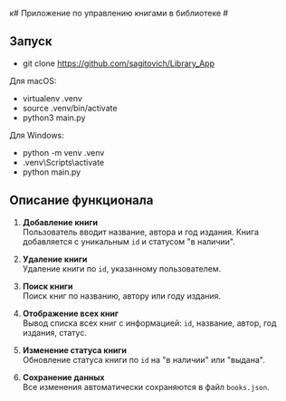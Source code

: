 к# Приложение по управлению книгами в библиотеке #

## Запуск ##

- git clone https://github.com/sagitovich/Library_App

Для macOS:  
- virtualenv .venv  
- source .venv/bin/activate  
- python3 main.py  

Для Windows:  
- python -m venv .venv  
- .venv\Scripts\activate  
- python main.py  

## Описание функционала ##

1. **Добавление книги**  
   Пользователь вводит название, автора и год издания. Книга добавляется с уникальным `id` и статусом "в наличии".

2. **Удаление книги**  
   Удаление книги по `id`, указанному пользователем.

3. **Поиск книги**  
   Поиск книг по названию, автору или году издания.

4. **Отображение всех книг**  
   Вывод списка всех книг с информацией: `id`, название, автор, год издания, статус.

5. **Изменение статуса книги**  
   Обновление статуса книги по `id` на "в наличии" или "выдана".

6. **Сохранение данных**  
   Все изменения автоматически сохраняются в файл `books.json`.
